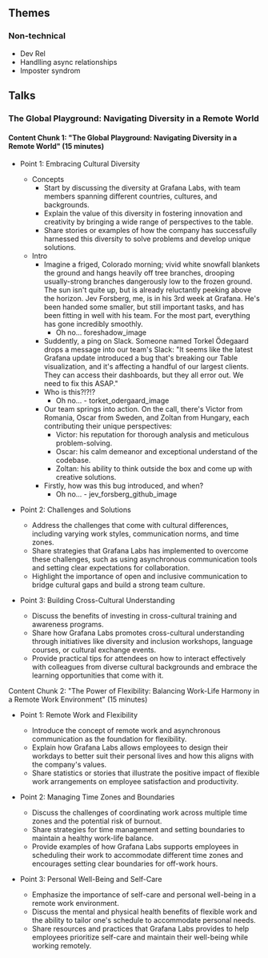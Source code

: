 ## Themes

### Non-technical

  - Dev Rel
  - Handlling async relationships
  - Imposter syndrom

## Talks

### The Global Playground: Navigating Diversity in a Remote World

#### Content Chunk 1: "The Global Playground: Navigating Diversity in a Remote World" (15 minutes)

- Point 1: Embracing Cultural Diversity
  - Concepts
    - Start by discussing the diversity at Grafana Labs, with team members spanning different countries, cultures, and backgrounds.
    - Explain the value of this diversity in fostering innovation and creativity by bringing a wide range of perspectives to the table.
    - Share stories or examples of how the company has successfully harnessed this diversity to solve problems and develop unique solutions.
  - Intro
    - Imagine a friged, Colorado morning; vivid white snowfall blankets the ground and hangs heavily off tree branches, drooping usually-strong branches dangerously low to the frozen ground. The sun isn't quite up, but is already reluctantly peeking above the horizon. Jev Forsberg, me, is in his 3rd week at Grafana. He's been handed some smaller, but still important tasks, and has been fitting in well with his team. For the most part, everything has gone incredibly smoothly.
      - Oh no... foreshadow_image
    - Suddently, a ping on Slack. Someone named Torkel Ödegaard drops a message into our team's Slack: "It seems like the latest Grafana update introduced a bug that's breaking our Table visualization, and it's affecting a handful of our largest clients. They can access their dashboards, but they all error out. We need to fix this ASAP."
    - Who is this?!?!?
      - Oh no... - torket_odergaard_image
    - Our team springs into action. On the call, there's Victor from Romania, Oscar from Sweden, and Zoltan from Hungary, each contributing their unique perspectives:
      - Victor: his reputation for thorough analysis and meticulous problem-solving.
      - Oscar: his calm demeanor and exceptional understand of the codebase.
      - Zoltan: his ability to think outside the box and come up with creative solutions.
    - Firstly, how was this bug introduced, and when?
      - Oh no... - jev_forsberg_github_image
  

- Point 2: Challenges and Solutions
  - Address the challenges that come with cultural differences, including varying work styles, communication norms, and time zones.
  - Share strategies that Grafana Labs has implemented to overcome these challenges, such as using asynchronous communication tools and setting clear expectations for collaboration.
  - Highlight the importance of open and inclusive communication to bridge cultural gaps and build a strong team culture.

- Point 3: Building Cross-Cultural Understanding
  - Discuss the benefits of investing in cross-cultural training and awareness programs.
  - Share how Grafana Labs promotes cross-cultural understanding through initiatives like diversity and inclusion workshops, language courses, or cultural exchange events.
  - Provide practical tips for attendees on how to interact effectively with colleagues from diverse cultural backgrounds and embrace the learning opportunities that come with it.

Content Chunk 2: "The Power of Flexibility: Balancing Work-Life Harmony in a Remote Work Environment" (15 minutes)

- Point 1: Remote Work and Flexibility
  - Introduce the concept of remote work and asynchronous communication as the foundation for flexibility.
  - Explain how Grafana Labs allows employees to design their workdays to better suit their personal lives and how this aligns with the company's values.
  - Share statistics or stories that illustrate the positive impact of flexible work arrangements on employee satisfaction and productivity.

- Point 2: Managing Time Zones and Boundaries
  - Discuss the challenges of coordinating work across multiple time zones and the potential risk of burnout.
  - Share strategies for time management and setting boundaries to maintain a healthy work-life balance.
  - Provide examples of how Grafana Labs supports employees in scheduling their work to accommodate different time zones and encourages setting clear boundaries for off-work hours.

- Point 3: Personal Well-Being and Self-Care
  - Emphasize the importance of self-care and personal well-being in a remote work environment.
  - Discuss the mental and physical health benefits of flexible work and the ability to tailor one's schedule to accommodate personal needs.
  - Share resources and practices that Grafana Labs provides to help employees prioritize self-care and maintain their well-being while working remotely.
